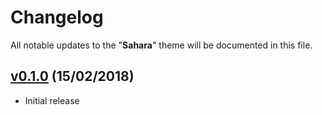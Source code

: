 # Changelog
All notable updates to the "**Sahara**" theme will be documented in this file.

## [v0.1.0](https://github.com/merzak7/Sahara-Theme/releases/tag/0.1.0) (15/02/2018)
- Initial release
